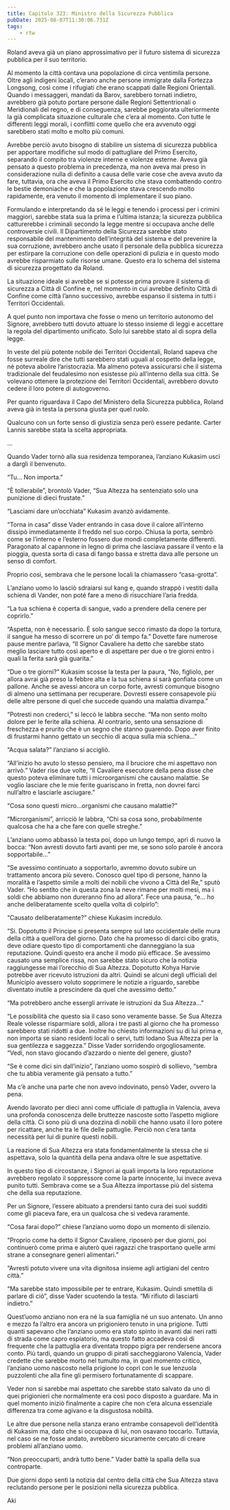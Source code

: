 ```yaml
---
title: Capitolo 323: Ministro della Sicurezza Pubblica
pubDate: 2025-08-07T11:30:06.731Z
tags:
    - rtw
---
```







Roland aveva già un piano approssimativo per il futuro sistema di sicurezza pubblica per il suo territorio.


Al momento la città contava una popolazione di circa ventimila persone. Oltre agli indigeni locali, c’erano anche persone immigrate dalla Fortezza Longsong, così come i rifugiati che erano scappati dalle Regioni Orientali. Quando i messaggeri, mandati da Barov, sarebbero tornati indietro, avrebbero già potuto portare persone dalle Regioni Settentrionali o Meridionali del regno, e di conseguenza, sarebbe peggiorata ulteriormente la già complicata situazione culturale che c’era al momento. Con tutte le differenti leggi morali, i conflitti come quello che era avvenuto oggi sarebbero stati molto e molto più comuni.


Avrebbe perciò avuto bisogno di stabilire un sistema di sicurezza pubblica per apportare modifiche sul modo di pattugliare del Primo Esercito, separando il compito tra violenze interne e violenze esterne. Aveva già pensato a questo problema in precedenza, ma non aveva mai preso in considerazione nulla di definito a causa delle varie cose che aveva avuto da fare, tuttavia, ora che aveva il Primo Esercito che stava combattendo contro le bestie demoniache e che la popolazione stava crescendo molto rapidamente, era venuto il momento di implementare il suo piano.


Formulando e interpretando da sé le leggi e tenendo i processi per i crimini maggiori, sarebbe stata sua la prima e l’ultima istanza; la sicurezza pubblica catturerebbe i criminali secondo la legge mentre si occupava anche delle controversie civili. Il Dipartimento della Sicurezza sarebbe stato responsabile del mantenimento dell’integrità del sistema e del prevenire la sua corruzione, avrebbero anche usato il personale della pubblica sicurezza per estirpare la corruzione con delle operazioni di pulizia e in questo modo avrebbe risparmiato sulle risorse umane. Questo era lo schema del sistema di sicurezza progettato da Roland.


La situazione ideale si avrebbe se si potesse prima provare il sistema di sicurezza a Città di Confine e, nel momento in cui avrebbe definito Città di Confine come città l’anno successivo, avrebbe espanso il sistema in tutti i Territori Occidentali.


A quel punto non importava che fosse o meno un territorio autonomo del Signore, avrebbero tutti dovuto attuare lo stesso insieme di leggi e accettare la regola del dipartimento unificato. Solo lui sarebbe stato al di sopra della legge.


In veste del più potente nobile dei Territori Occidentali, Roland sapeva che fosse surreale dire che tutti sarebbero stati uguali al cospetto della legge, né poteva abolire l’aristocrazia. Ma almeno poteva assicurarsi che il sistema tradizionale del feudalesimo non esistesse più all’interno della sua città. Se volevano ottenere la protezione dei Territori Occidentali, avrebbero dovuto cedere il loro potere di autogoverno.


Per quanto riguardava il Capo del Ministero della Sicurezza pubblica, Roland aveva già in testa la persona giusta per quel ruolo.


Qualcuno con un forte senso di giustizia senza però essere pedante. Carter Lannis sarebbe stata la scelta appropriata.


…


Quando Vader tornò alla sua residenza temporanea, l’anziano Kukasim uscì a dargli il benvenuto.


“Tu… Non importa.”


“È tollerabile”, brontolò Vader, “Sua Altezza ha sentenziato solo una punizione di dieci frustate.”


“Lasciami dare un’occhiata” Kukasim avanzò avidamente.


“Torna in casa” disse Vader entrando in casa dove il calore all’interno dissipò immediatamente il freddo nel suo corpo. Chiusa la porta, sembrò come se l’interno e l’esterno fossero due mondi completamente differenti. Paragonato al capannone in legno di prima che lasciava passare il vento e la pioggia, questa sorta di casa di fango bassa e stretta dava alle persone un senso di comfort.


Proprio così, sembrava che le persone locali la chiamassero “casa-grotta”.


L’anziano uomo lo lasciò sdraiarsi sul kang e, quando strappò i vestiti dalla schiena di Vander, non poté fare a meno di risucchiare l’aria fredda.


“La tua schiena è coperta di sangue, vado a prendere della cenere per coprirlo.”


“Aspetta, non è necessario. È solo sangue secco rimasto da dopo la tortura, il sangue ha messo di scorrere un po’ di tempo fa.” Dovette fare numerose pause mentre parlava, “Il Signor Cavaliere ha detto che sarebbe stato meglio lasciare tutto così aperto e di aspettare per due o tre giorni entro i quali la ferita sarà già guarita.”


“Due o tre giorni?” Kukasim scosse la testa per la paura, “No, figliolo, per allora avrai già preso la febbre alta e la tua schiena si sarà gonfiata come un pallone. Anche se avessi ancora un corpo forte, avresti comunque bisogno di almeno una settimana per recuperare. Dovresti essere consapevole più delle altre persone di quel che succede quando una malattia divampa.”


“Potresti non crederci,” si leccò le labbra secche. “Ma non sento molto dolore per le ferite alla schiena. Al contrario, sento una sensazione di freschezza e prurito che è un segno che stanno guarendo. Dopo aver finito di frustarmi hanno gettato un secchio di acqua sulla mia schiena…”


“Acqua salata?” l’anziano si accigliò.


“All’inizio ho avuto lo stesso pensiero, ma il bruciore che mi aspettavo non arrivò.” Vader rise due volte, “Il Cavaliere esecutore della pena disse che questo poteva eliminare tutti i microorganismi che causano malattie. Se voglio lasciare che le mie ferite guariscano in fretta, non dovrei farci null’altro e lasciarle asciugare.”


“Cosa sono questi micro…organismi che causano malattie?”


“Microrganismi”, arricciò le labbra, “Chi sa cosa sono, probabilmente qualcosa che ha a che fare con quelle streghe.”


L’anziano uomo abbassò la testa poi, dopo un lungo tempo, aprì di nuovo la bocca: “Non avresti dovuto farti avanti per me, se sono solo parole è ancora sopportabile…”


“Se avessimo continuato a sopportarlo, avremmo dovuto subire un trattamento ancora più severo. Conosco quel tipo di persone, hanno la moralità e l’aspetto simile a molti dei nobili che vivono a Città del Re,” sputò Vader. “Ho sentito che in questa zona la neve rimane per molti mesi, ma i soldi che abbiamo non dureranno fino ad allora”. Fece una pausa, “e… ho anche deliberatamente scelto quella volta di colpirlo”:


“Causato deliberatamente?” chiese Kukasim incredulo.


“Si. Dopotutto il Principe si presenta sempre sul lato occidentale delle mura della città a quell’ora del giorno. Dato che ha promesso di darci cibo gratis, deve odiare questo tipo di comportamenti che danneggiano la sua reputazione. Quindi questo era anche il modo più efficace. Se avessimo causato una semplice rissa, non sarebbe stato sicuro che la notizia raggiungesse mai l’orecchio di Sua Altezza. Dopotutto Kohya Harvie potrebbe aver ricevuto istruzioni da altri. Quindi se alcuni degli ufficiali del Municipio avessero voluto sopprimere le notizie a riguardo, sarebbe diventato inutile a prescindere da quel che avessimo detto.”


“Ma potrebbero anche essergli arrivate le istruzioni da Sua Altezza…”


“Le possibilità che questo sia il caso sono veramente basse. Se Sua Altezza Reale volesse risparmiare soldi, allora i tre pasti al giorno che ha promesso sarebbero stati ridotti a due. Inoltre ho chiesto informazioni su di lui prima e, non importa se siano residenti locali o servi, tutti lodano Sua Altezza per la sua gentilezza e saggezza.” Disse Vader sorridendo orgogliosamente. “Vedi, non stavo giocando d’azzardo o niente del genere, giusto?


“Se è come dici sin dall’inizio”, l’anziano uomo sospirò di sollievo, “sembra che tu abbia veramente già pensato a tutto.”


Ma c’è anche una parte che non avevo indovinato, pensò Vader, ovvero la pena.


Avendo lavorato per dieci anni come ufficiale di pattuglia in Valencia, aveva una profonda conoscenza delle bruttezze nascoste sotto l’aspetto migliore della città. Ci sono più di una dozzina di nobili che hanno usato il loro potere per ricattare, anche tra le file delle pattuglie. Perciò non c’era tanta necessità per lui di punire questi nobili.


La reazione di Sua Altezza era stata fondamentalmente la stessa che si aspettava, solo la quantità della pena andava oltre le sue aspettative.


In questo tipo di circostanze, i Signori ai quali importa la loro reputazione avrebbero regolato il soppressore come la parte innocente, lui invece aveva punito tutti. Sembrava come se a Sua Altezza importasse più del sistema che della sua reputazione.


Per un Signore, l’essere abituato a prendersi tanto cura dei suoi sudditi come gli piaceva fare, era un qualcosa che si vedeva raramente.


“Cosa farai dopo?” chiese l’anziano uomo dopo un momento di silenzio.


“Proprio come ha detto il Signor Cavaliere, riposerò per due giorni, poi continuerò come prima e aiuterò quei ragazzi che trasportano quelle armi strane a consegnare generi alimentari.”


“Avresti potuto vivere una vita dignitosa insieme agli artigiani del centro città.”


“Ma sarebbe stato impossibile per te entrare, Kukasim. Quindi smettila di parlare di ciò”, disse Vader scuotendo la testa. “Mi rifiuto di lasciarti indietro.”


Quest’uomo anziano non era né la sua famiglia né un suo antenato. Un anno e mezzo fa l’altro era ancora un prigioniero tenuto in una prigione. Tutti quanti sapevano che l’anziano uomo era stato spinto in avanti dai neri ratti di strada come capro espiatorio, ma questo fatto accadeva così di frequente che la pattuglia era diventata troppo pigra per rendersene ancora conto. Più tardi, quando un gruppo di pirati saccheggiarono Valencia, Vader credette che sarebbe morto nel tumulto ma, in quel momento critico, l’anziano uomo nascosto nella prigione lo coprì con le sue lenzuola puzzolenti che alla fine gli permisero fortunatamente di scappare.


Veder non si sarebbe mai aspettato che sarebbe stato salvato da uno di quei prigionieri che normalmente era così poco disposto a guardare. Ma in quel momento iniziò finalmente a capire che non c’era alcuna essenziale differenza tra come agivano e la disgustosa nobiltà.


Le altre due persone nella stanza erano entrambe consapevoli dell’identità di Kukasim ma, dato che si occupava di lui, non osavano toccarlo. Tuttavia, nel caso se ne fosse andato, avrebbero sicuramente cercato di creare problemi all’anziano uomo.


“Non preoccuparti, andrà tutto bene.” Vader battè la spalla della sua controparte.


Due giorni dopo sentì la notizia dal centro della città che Sua Altezza stava reclutando persone per le posizioni nella sicurezza pubblica.






Aki 




                                


                                



